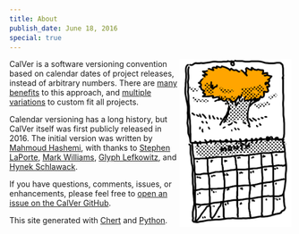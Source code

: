 ```yaml
---
title: About
publish_date: June 18, 2016
special: true
---
```


<img height=300 align=right src="/uploads/caltree_med.png">

CalVer is a software versioning convention based on calendar dates of
project releases, instead of arbitrary numbers. There are
[many benefits][designing_a_version] to this approach, and
[multiple variations][calver_overview] to custom fit all projects.

Calendar versioning has a long history, but CalVer itself was first
publicly released in 2016. The initial version was written by
[Mahmoud Hashemi][mahmoud], with thanks to
[Stephen LaPorte][stephen], [Mark Williams][mark],
[Glyph Lefkowitz][glyph], and [Hynek Schlawack][hynek].

If you have questions, comments, issues, or enhancements, please feel
free to [open an issue on the CalVer GitHub][issue].

This site generated with [Chert][chert] and [Python][python].

[designing_a_version]: http://sedimental.org/designing_a_version.html
[calver_overview]: /overview.html

[mahmoud]: http://sedimental.org
[stephen]: https://twitter.com/sklaporte
[mark]: https://enotuniq.org/
[glyph]: https://twitter.com/glyph
[hynek]: https://twitter.com/hynek

[issue]: https://github.com/mahmoud/calver/issues

[chert]: https://github.com/mahmoud/chert
[python]: http://python.org

